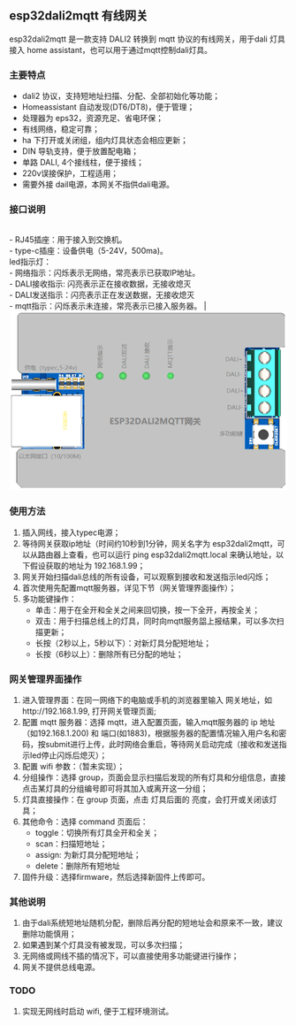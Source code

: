 ## esp32dali2mqtt 有线网关

esp32dali2mqtt 是一款支持 DALI2 转换到 mqtt 协议的有线网关，用于dali 灯具接入 home assistant，也可以用于通过mqtt控制dali灯具。

### 主要特点

- dali2 协议，支持短地址扫描、分配、全部初始化等功能；
- Homeassistant 自动发现(DT6/DT8)，便于管理；
- 处理器为 eps32，资源充足、省电环保；
- 有线网络，稳定可靠；
- ha 下打开或关闭组，组内灯具状态会相应更新；
- DIN 导轨支持，便于放置配电箱；
- 单路 DALI, 4个接线柱，便于接线；
- 220v误接保护，工程适用；
- 需要外接 dail电源，本网关不指供dali电源。

### 接口说明
<br> - RJ45插座：用于接入到交换机。<br> - type-c插座：设备供电（5-24V，500ma)。<br>led指示灯：<br>- 网络指示：闪烁表示无网络，常亮表示已获取IP地址。<br>- DALI接收指示: 闪亮表示正在接收数据，无接收熄灭<br> - DALI发送指示：闪亮表示正在发送数据，无接收熄灭 <br> - mqtt指示：闪烁表示未连接，常亮表示已接入服务器。 |  ![体积小巧](/res/esp32dali2mqtt.png )

### 使用方法
1. 插入网线，接入typec电源；
2. 等待网关获取ip地址（时间约10秒到1分钟，网关名字为 esp32dali2mqtt，可以从路由器上查看，也可以运行 ping esp32dali2mqtt.local 来确认地址，以下假设获取的地址为 192.168.1.99；
3. 网关开始扫描dali总线的所有设备，可以观察到接收和发送指示led闪烁；
3. 首次使用先配置mqtt服务器，详见下节（网关管理界面操作）；
4. 多功能键操作：
    - 单击：用于在全开和全关之间来回切换，按一下全开，再按全关；
    - 双击：用于扫描总线上的灯具，同时向mqtt服务㗊上报结果，可以多次扫描更新；
    - 长按（2秒以上，5秒以下）：对新灯具分配短地址；
    - 长按（6秒以上）：删除所有已分配的地址；

### 网关管理界面操作
1. 进入管理界面：在同一网络下的电脑或手机的浏览器里输入 网关地址，如http://192.168.1.99, 打开网关管理页面;
2. 配置 mqtt 服务器：选择 mqtt，进入配置页面，输入mqtt服务器的 ip 地址（如192.168.1.200) 和 端口(如1883)，根据服务器的配置情况输入用户名和密码，按submit进行上传，此时网络会重启，等待网关启动完成（接收和发送指示led停止闪烁后熄灭）；
3. 配置 wifi 参数：（暂未实现）；
3. 分组操作：选择 group，页面会显示扫描后发现的所有灯具和分组信息，直接点击某灯具的分组编号即可将其加入或离开这一分组；
4. 灯具直接操作：在 group 页面，点击 灯具后面的 亮度，会打开或关闭该灯具；
5. 其他命令：选择 command 页面后：
    - toggle：切换所有灯具全开和全关；
    - scan：扫描短地址；
    - assign: 为新灯具分配短地址；
    - delete：删除所有短地址
6. 固件升级：选择firmware，然后选择新固件上传即可。

### 其他说明
1. 由于dali系统短地址随机分配，删除后再分配的短地址会和原来不一致，建议删除功能慎用；
2. 如果遇到某个灯具没有被发现，可以多次扫描；
3. 无网络或网线不插的情况下，可以直接使用多功能键进行操作；
4. 网关不提供总线电源。

### TODO
1. 实现无网线时启动 wifi, 便于工程环境测试。